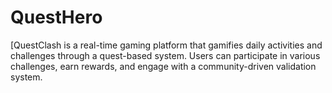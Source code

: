 # QuestHero
[QuestClash is a real-time gaming platform that gamifies daily activities and challenges through a quest-based system. Users can participate in various challenges, earn rewards, and engage with a community-driven validation system.
